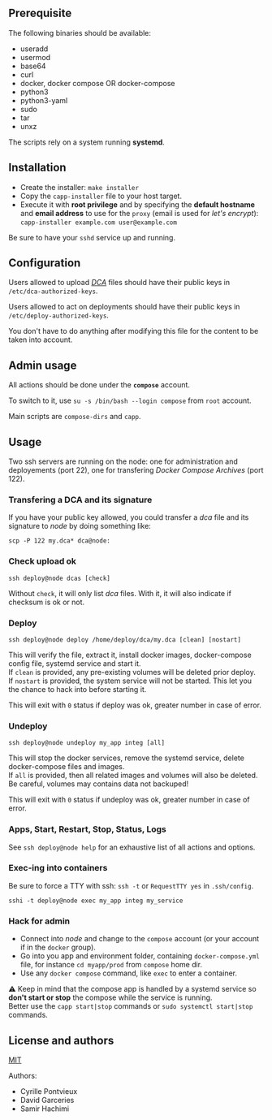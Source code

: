 Prerequisite
------------

The following binaries should be available:
- useradd
- usermod
- base64
- curl
- docker, docker compose OR docker-compose
- python3
- python3-yaml
- sudo
- tar
- unxz

The scripts rely on a system running **systemd**.

Installation
------------

- Create the installer: `make installer`
- Copy the `capp-installer` file to your host target.
- Execute it with **root privilege** and by specifying the **default hostname** and **email address** to use for the `proxy` (email is used for *let's encrypt*):  
`capp-installer example.com user@example.com`

Be sure to have your `sshd` service up and running.

Configuration
-------------

Users allowed to upload [*DCA*](https://github.com/jrd/dca_format) files should have their public keys in `/etc/dca-authorized-keys`.

Users allowed to act on deployments should have their public keys in `/etc/deploy-authorized-keys`.

You don't have to do anything after modifying this file for the content to be taken into account.

Admin usage
-----------

All actions should be done under the **`compose`** account.

To switch to it, use `su -s /bin/bash --login compose` from `root` account.

Main scripts are `compose-dirs` and `capp`.

Usage
-----

Two ssh servers are running on the node: one for administration and deployements (port 22), one for transfering *Docker Compose Archives* (port 122).

### Transfering a DCA and its signature

If you have your public key allowed, you could transfer a *dca* file and its signature to *node* by doing something like:

`scp -P 122 my.dca* dca@node:`

### Check upload ok

`ssh deploy@node dcas [check]`

Without `check`, it will only list *dca* files. With it, it will also indicate if checksum is ok or not.

### Deploy

`ssh deploy@node deploy /home/deploy/dca/my.dca [clean] [nostart]`

This will verify the file, extract it, install docker images, docker-compose config file, systemd service and start it.  
If `clean` is provided, any pre-existing volumes will be deleted prior deploy.  
If `nostart` is provided, the system service will not be started. This let you the chance to hack into before starting it.

This will exit with `0` status if deploy was ok, greater number in case of error.

### Undeploy

`ssh deploy@node undeploy my_app integ [all]`

This will stop the docker services, remove the systemd service, delete docker-compose files and images.  
If `all` is provided, then all related images and volumes will also be deleted.  
Be careful, volumes may contains data not backuped!

This will exit with `0` status if undeploy was ok, greater number in case of error.

### Apps, Start, Restart, Stop, Status, Logs

See `ssh deploy@node help` for an exhaustive list of all actions and options.

### Exec-ing into containers

Be sure to force a TTY with ssh: `ssh -t` or `RequestTTY yes` in `.ssh/config`.

`sshi -t deploy@node exec my_app integ my_service`

### Hack for admin

- Connect into *node* and change to the `compose` account (or your account if in the `docker` group).
- Go into you app and environment folder, containing `docker-compose.yml` file, for instance `cd myapp/prod` from `compose` home dir.
- Use any `docker compose` command, like `exec` to enter a container.

⚠ Keep in mind that the compose app is handled by a systemd service so **don't start or stop** the compose while the service is running.  
Better use the `capp start|stop` commands or `sudo systemctl start|stop` commands.

License and authors
-------------------

[MIT](./LICENSE)

Authors:

- Cyrille Pontvieux
- David Garceries
- Samir Hachimi

